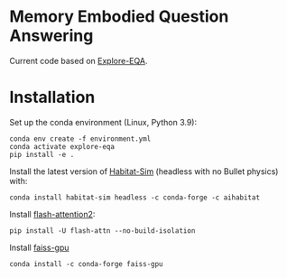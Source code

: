 
# Memory Embodied Question Answering

Current code based on [Explore-EQA](https://github.com/Stanford-ILIAD/explore-eqa).

# Installation
Set up the conda environment (Linux, Python 3.9):
```
conda env create -f environment.yml
conda activate explore-eqa
pip install -e .
```

Install the latest version of [Habitat-Sim](https://github.com/facebookresearch/habitat-sim) (headless with no Bullet physics) with:
```
conda install habitat-sim headless -c conda-forge -c aihabitat
```

Install [flash-attention2](https://github.com/Dao-AILab/flash-attention):
```
pip install -U flash-attn --no-build-isolation
```

Install [faiss-gpu](https://github.com/facebookresearch/faiss)
```
conda install -c conda-forge faiss-gpu
```